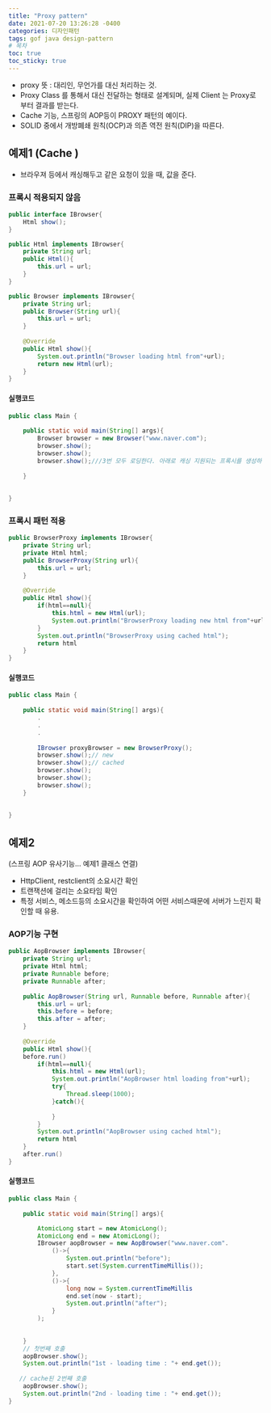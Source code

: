 ```yaml
---
title: "Proxy pattern"
date: 2021-07-20 13:26:28 -0400
categories: 디자인패턴
tags: gof java design-pattern
# 목차
toc: true  
toc_sticky: true
---
```


- proxy 뜻 : 대리인, 무언가를 대신 처리하는 것.
- Proxy Class 를 통해서 대신 전달하는 형태로 설계되며, 실제  Client 는 Proxy로 부터 결과를 받는다.
- Cache 기능, 스프링의 AOP등이 PROXY 패턴의 예이다.
-  SOLID 중에서 개방폐쇄 원칙(OCP)과 의존 역전 원칙(DIP)을 따른다.
## 예제1 (Cache )

- 브라우져 등에서 캐싱해두고 같은 요청이 있을 때, 값을 준다.
### 프록시 적용되지 않음

```java
public interface IBrowser{
    Html show();
}
```
```java
public Html implements IBrowser{
    private String url;
    public Html(){
    	this.url = url;
    }
}
```

```java
public Browser implements IBrowser{
    private String url;
    public Browser(String url){
    	this.url = url;
    }
    
    @Override
    public Html show(){
    	System.out.println("Browser loading html from"+url);
    	return new Html(url);
    }
}
```



#### 실행코드
```java
public class Main {
   
    public static void main(String[] args){
    	Browser browser = new Browser("www.naver.com");
    	browser.show();
    	browser.show();
    	browser.show();///3번 모두 로딩한다. 아래로 캐싱 지원되는 프록시를 생성하여 진행해 보자.
    	
    }
    
   
}
```
### 프록시 패턴 적용
```java
public BrowserProxy implements IBrowser{
    private String url;
    private Html html;
    public BrowserProxy(String url){
    	this.url = url;
    }
    
    @Override
    public Html show(){
    	if(html==null){
			this.html = new Html(url);
            System.out.println("BrowserProxy loading new html from"+url);
    	}
    	System.out.println("BrowserProxy using cached html");
    	return html
    }
}
```

#### 실행코드
```java
public class Main {
   
    public static void main(String[] args){
    	.
    	.
    	.
    	
    	IBrowser proxyBrowser = new BrowserProxy();
    	browser.show();// new
    	browser.show();// cached
    	browser.show();
        browser.show();
        browser.show();
    }
    
   
}
```
## 예제2 
(스프링 AOP 유사기능... 예제1 클래스 연결)
- HttpClient, restclient의 소요시간 확인
- 트랜잭션에 걸리는 소요타임 확인
- 특정 서비스, 메소드등의 소요시간을 확인하여 어떤 서비스때문에 서버가 느린지 확인할 때 유용.

### AOP기능 구현
```java
public AopBrowser implements IBrowser{
    private String url;
    private Html html;
    private Runnable before;
    private Runnable after;
    
    public AopBrowser(String url, Runnable before, Runnable after){
    	this.url = url;
    	this.before = before;
    	this.after = after;
    }
    
    @Override
    public Html show(){
    before.run()
    	if(html==null){
			this.html = new Html(url);
            System.out.println("AopBrowser html loading from"+url);
            try{
            	Thread.sleep(1000);
            }catch(){
            
            }
    	}
    	System.out.println("AopBrowser using cached html");
    	return html
    }
    after.run()
}
```

#### 실행코드
```java
public class Main {
   
    public static void main(String[] args){

		AtomicLong start = new AtomicLong();
		AtomicLong end = new AtomicLong();
    	IBrowser aopBrowser = new AopBrowser("www.naver.com".
            ()->{
				System.out.println("before");
				start.set(System.currentTimeMillis());
            },
            ()->{
            	long now = System.currentTimeMillis
            	end.set(now - start);
				System.out.println("after");
            }
    	);
    	
    	
    }
    // 첫번째 호출
    aopBrowser.show();
    System.out.println("1st - loading time : "+ end.get());
   
   // cache된 2번째 호출
    aopBrowser.show();
    System.out.println("2nd - loading time : "+ end.get());
}
```